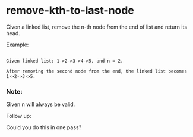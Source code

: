 # remove-kth-to-last-node

Given a linked list, remove the n-th node from the end of list and return its head.

Example:

```

Given linked list: 1->2->3->4->5, and n = 2.

After removing the second node from the end, the linked list becomes 1->2->3->5.

```

### Note:

Given n will always be valid.

Follow up:

Could you do this in one pass?

